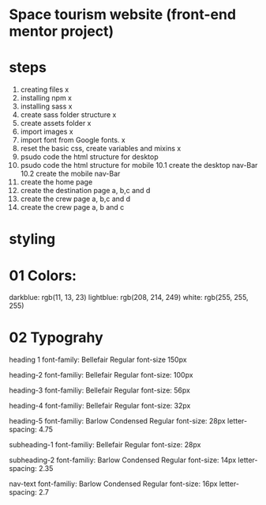 # Space tourism website (front-end mentor project)

# steps

1. creating files x
2. installing npm x
3. installing sass x
4. create sass folder structure x
5. create assets folder x
6. import images x
7. import font from Google fonts. x
8. reset the basic css, create variables and mixins x
9. psudo code the html structure for desktop
9. psudo code the html structure for mobile
10.1 create the desktop nav-Bar
10.2 create the mobile nav-Bar
11. create the home page
12. create the destination page a, b,c and d 
12. create the crew  page a, b,c and d 
12. create the crew  page a, b and c 



# styling

# 01 Colors:
 darkblue: rgb(11, 13, 23)
 lightblue: rgb(208, 214, 249)
 white: rgb(255, 255, 255)

#  02 Typograhy
 
 heading 1 
 font-family: Bellefair Regular
 font-size 150px

 heading-2
 font-familiy: Bellefair Regular
 font-size: 100px

 heading-3
 font-familiy: Bellefair Regular
 font-size: 56px

 heading-4
 font-familiy: Bellefair Regular
 font-size: 32px

 heading-5
 font-familiy: Barlow Condensed Regular
 font-size: 28px
 letter-spacing: 4.75

 subheading-1
 font-familiy: Bellefair Regular
 font-size: 28px

 subheading-2
 font-familiy: Barlow Condensed Regular
 font-size: 14px
 letter-spacing: 2.35

 nav-text
 font-familiy: Barlow Condensed Regular
 font-size: 16px
 letter-spacing: 2.7
